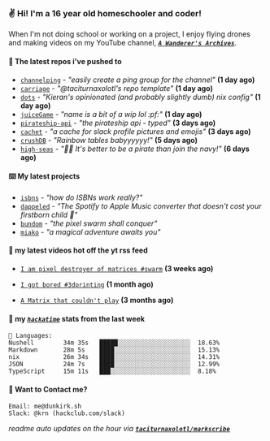 ### ✌️ Hi! I'm a 16 year old homeschooler and coder!

When I'm not doing school or working on a project, I enjoy flying drones and making videos on my YouTube channel, [**_`A Wanderer's Archives`_**](https://youtube.com/@wanderer.archives).

#### 👷 The latest repos i've pushed to

- [`channelping`](https://github.com/taciturnaxolotl/channelping) - _"easily create a ping group for the channel"_ **(1 day ago)**
- [`carriage`](https://github.com/taciturnaxolotl/carriage) - _"@taciturnaxolotl's repo template"_ **(1 day ago)**
- [`dots`](https://github.com/taciturnaxolotl/dots) - _"Kieran's opinionated (and probably slightly dumb) nix config"_ **(1 day ago)**
- [`juiceGame`](https://github.com/felixgao-0/juiceGame) - _"name is a bit of a wip lol :pf:"_ **(1 day ago)**
- [`pirateship-api`](https://github.com/taciturnaxolotl/pirateship-api) - _"the pirateship api - typed"_ **(3 days ago)**
- [`cachet`](https://github.com/taciturnaxolotl/cachet) - _"a cache for slack profile pictures and emojis"_ **(3 days ago)**
- [`crushDB`](https://github.com/taciturnaxolotl/crushDB) - _"Rainbow tables babyyyyyy!"_ **(5 days ago)**
- [`high-seas`](https://github.com/hackclub/high-seas) - _"🏴‍☠️ It's better to be a pirate than join the navy!"_ **(6 days ago)**

#### ⌨️ My latest projects

- [`isbns`](https://github.com/taciturnaxolotl/isbns) - _"how do ISBNs work really?"_
- [`dappeled`](https://github.com/taciturnaxolotl/dappeled) - _"The Spotify to Apple Music converter that doesn't cost your firstborn child 🍏"_
- [`bundom`](https://github.com/taciturnaxolotl/bundom) - _"the pixel swarm shall conquer"_
- [`miako`](https://github.com/taciturnaxolotl/miako) - _"a magical adventure awaits you"_

#### 🍿 my latest videos hot off the yt rss feed

- [`I am pixel destroyer of matrices #swarm`](https://www.youtube.com/watch?v=bh3vvy5NyKg) **(3 weeks ago)**

- [`I got bored #3dprinting`](https://www.youtube.com/watch?v=59f5n1NeItE) **(1 month ago)**

- [`A Matrix that couldn't play`](https://www.youtube.com/watch?v=NodwjZF7uZw) **(3 months ago)**



#### 📡 my [_`hackatime`_](https://waka.hackclub.com) stats from the last week

```text
💾 Languages:
Nushell        34m 35s   █████░░░░░░░░░░░░░░░░░░░░  18.63%
Markdown       28m 5s    ████░░░░░░░░░░░░░░░░░░░░░  15.13%
nix            26m 34s   ████░░░░░░░░░░░░░░░░░░░░░  14.31%
JSON           24m 7s    ████░░░░░░░░░░░░░░░░░░░░░  12.99%
TypeScript     15m 11s   ███░░░░░░░░░░░░░░░░░░░░░░  8.18%
```

#### 📮 Want to Contact me?

```text
Email: me@dunkirk.sh
Slack: @krn (hackclub.com/slack)
```

_readme auto updates on the hour via [**`taciturnaxolotl/markscribe`**](https://github.com/taciturnaxolotl/markscribe)_
